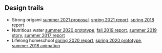 ## Design trails 
- Strong origami [summer 2021 proposal](https://docs.google.com/document/d/186m1BDEUKCj7QPK9dnnL1jzLBbcR01C7UR2jM2Ga8KQ/edit?usp=sharing). [spring 2021 report](). [spring 2018 report]()
- Nutritious water [summer 2020 prototype](), [fall 2019 report](), [summer 2019 story](), [summer 2017 report]()
- Lifelong homeschool [spring 2020 report](), [spring 2020 prototype](), [summer 2018 animation]()
